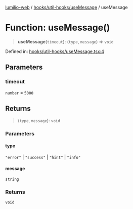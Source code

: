[lumilio-web](../../../../modules.md) / [hooks/util-hooks/useMessage](../index.md) / useMessage

# Function: useMessage()

> **useMessage**(`timeout`): (`type`, `message`) => `void`

Defined in: [hooks/util-hooks/useMessage.tsx:4](https://github.com/EdwinZhanCN/Lumilio-Photos/blob/d7ee437668dbf25a0ccb307a371076d5d13f8e8d/web/src/hooks/util-hooks/useMessage.tsx#L4)

## Parameters

### timeout

`number` = `5000`

## Returns

> (`type`, `message`): `void`

### Parameters

#### type

`"error"` | `"success"` | `"hint"` | `"info"`

#### message

`string`

### Returns

`void`
